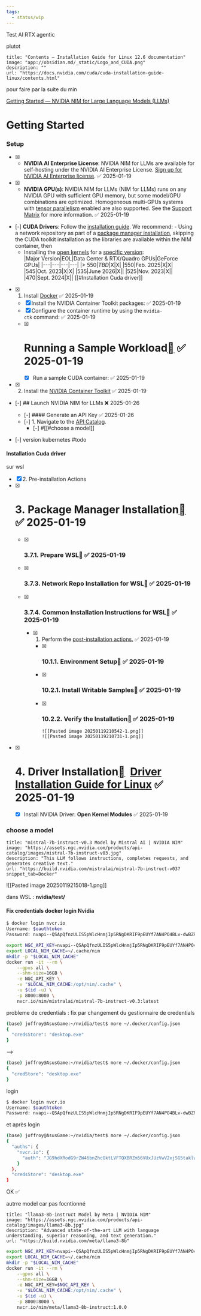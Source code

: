 ```yaml
---
tags:
  - status/wip
---
```

Test AI RTX agentic



plutot 
```embed
title: "Contents — Installation Guide for Linux 12.6 documentation"
image: "app://obsidian.md/_static/Logo_and_CUDA.png"
description: ""
url: "https://docs.nvidia.com/cuda/cuda-installation-guide-linux/contents.html"
```


pour faire par la suite du min 

[Getting Started — NVIDIA NIM for Large Language Models (LLMs)](https://docs.nvidia.com/nim/large-language-models/latest/getting-started.html)

# Getting Started
### Setup
- [x] - **NVIDIA AI Enterprise License**: NVIDIA NIM for LLMs are available for self-hosting under the NVIDIA AI Enterprise License. [Sign up for NVIDIA AI Enterprise license](https://www.nvidia.com/en-us/data-center/activate-license/). ✅ 2025-01-19
- [x] - **NVIDIA GPU(s)**: NVIDIA NIM for LLMs (NIM for LLMs) runs on any NVIDIA GPU with sufficient GPU memory, but some model/GPU combinations are optimized. Homogeneous multi-GPUs systems with [tensor parallelism](https://blogs.nvidia.com/blog/what-is-nvidia-nvlink/) enabled are also supported. See the [Support Matrix](https://docs.nvidia.com/nim/large-language-models/latest/support-matrix.html) for more information. ✅ 2025-01-19
- [-] **CUDA Drivers**: Follow the [installation guide](https://docs.nvidia.com/cuda/cuda-installation-guide-linux). We recommend:
      - Using a network repository as part of a [package manager installation](https://docs.nvidia.com/cuda/cuda-installation-guide-linux/#package-manager-installation), skipping the CUDA toolkit installation as the libraries are available within the NIM container, then
    - Installing the [open kernels](https://docs.nvidia.com/cuda/cuda-installation-guide-linux/#nvidia-open-gpu-kernel-modules) for a [specific version](https://docs.nvidia.com/cuda/cuda-installation-guide-linux/#driver-installation):	
        |Major Version|EOL|Data Center & RTX/Quadro GPUs|GeForce GPUs|
        |---|---|---|---|
        |> 550|_TBD_|X|X|
        |550|Feb. 2025|X|X|
        |545|Oct. 2023|X|X|
        |535|June 2026|X||
        |525|Nov. 2023|X||
        |470|Sept. 2024|X||
	 [[#Installation Cuda driver]]
- [x] 1. Install [Docker](https://docs.docker.com/engine/install/) ✅ 2025-01-19
	- [x] Install the NVIDIA Container Toolkit packages: ✅ 2025-01-19
	- [x] Configure the container runtime by using the `nvidia-ctk` command: ✅ 2025-01-19
	- [x] # Running a Sample Workload[](https://docs.nvidia.com/datacenter/cloud-native/container-toolkit/latest/sample-workload.html#running-a-sample-workload "Permalink to this headline") ✅ 2025-01-19
		- [x] Run a sample CUDA container: ✅ 2025-01-19
- [x] 2. Install the [NVIDIA Container Toolkit](https://docs.nvidia.com/datacenter/cloud-native/container-toolkit/latest/install-guide.html#installing-the-nvidia-container-toolkit) ✅ 2025-01-19
- [-] ## Launch NVIDIA NIM for LLMs[](https://docs.nvidia.com/nim/large-language-models/latest/getting-started.html#launch-nvidia-nim-for-llms "Link to this heading") ❌ 2025-01-26
	- [-] #### Generate an API Key ✅ 2025-01-26
	- [-] 1. Navigate to the [API Catalog](https://build.nvidia.com/).
		- [-] #[[#choose a model]] 

- [-]  version kubernetes #todo 
####  Installation Cuda driver

sur wsl 
 

- [x] 2. Pre-installation Actions
- [x] # 3. Package Manager Installation[](https://docs.nvidia.com/cuda/cuda-installation-guide-linux/index.html#package-manager-installation "Permalink to this headline") ✅ 2025-01-19
	- [x] ### 3.7.1. Prepare WSL[](https://docs.nvidia.com/cuda/cuda-installation-guide-linux/index.html#prepare-wsl "Permalink to this headline") ✅ 2025-01-19
	- [x] ### 3.7.3. Network Repo Installation for WSL[](https://docs.nvidia.com/cuda/cuda-installation-guide-linux/index.html#network-repo-installation-for-wsl "Permalink to this headline") ✅ 2025-01-19
	- [x] ### 3.7.4. Common Installation Instructions for WSL[](https://docs.nvidia.com/cuda/cuda-installation-guide-linux/index.html#common-installation-instructions-for-wsl "Permalink to this headline") ✅ 2025-01-19
		- [x] 1. Perform the [post-installation actions.](https://docs.nvidia.com/cuda/cuda-installation-guide-linux/index.html#post-installation-actions) ✅ 2025-01-19
			- [x] ### 10.1.1. Environment Setup[](https://docs.nvidia.com/cuda/cuda-installation-guide-linux/index.html#environment-setup "Permalink to this headline") ✅ 2025-01-19
			- [x] ### 10.2.1. Install Writable Samples[](https://docs.nvidia.com/cuda/cuda-installation-guide-linux/index.html#install-writable-samples "Permalink to this headline") ✅ 2025-01-19
			- [x] ### 10.2.2. Verify the Installation[](https://docs.nvidia.com/cuda/cuda-installation-guide-linux/index.html#verify-the-installation "Permalink to this headline") ✅ 2025-01-19
			      ![[Pasted image 20250119210542-1.png]]
			      ![[Pasted image 20250119210731-1.png]]
- [x] # 4. Driver Installation[](https://docs.nvidia.com/cuda/cuda-installation-guide-linux/index.html#driver-installation "Permalink to this headline")  [Driver Installation Guide for Linux](https://docs.nvidia.com/datacenter/tesla/driver-installation-guide/index.html) ✅ 2025-01-19
	- [x] Install NVIDIA Driver: **Open Kernel Modules** ✅ 2025-01-19


### choose a model

```embed
title: "mistral-7b-instruct-v0.3 Model by Mistral AI | NVIDIA NIM"
image: "https://assets.ngc.nvidia.com/products/api-catalog/images/mistral-7b-instruct-v03.jpg"
description: "This LLM follows instructions, completes requests, and generates creative text."
url: "https://build.nvidia.com/mistralai/mistral-7b-instruct-v03?snippet_tab=Docker"
```
![[Pasted image 20250119215018-1.png]]

dans WSL : **nvidia/test/**
#### Fix credentials docker login Nvidia

```sh
$ docker login nvcr.io
Username: $oauthtoken
Password: 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

```

```sh
export NGC_API_KEY=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
export LOCAL_NIM_CACHE=~/.cache/nim
mkdir -p "$LOCAL_NIM_CACHE"
docker run -it --rm \
    --gpus all \
    --shm-size=16GB \
    -e NGC_API_KEY \
    -v "$LOCAL_NIM_CACHE:/opt/nim/.cache" \
    -u $(id -u) \
    -p 8000:8000 \
    nvcr.io/nim/mistralai/mistral-7b-instruct-v0.3:latest


```

probleme de credentials : 
fix par changement du gestionnaire de credentials 
```sh
(base) joffroy@AsusGame:~/nvidia/test$ more ~/.docker/config.json
{
  "credsStore": "desktop.exe"
}
```

--> 
```sh
(base) joffroy@AsusGame:~/nvidia/test$ more ~/.docker/config.json
{
  "credStore": "desktop.exe"
}
```

login 
```sh
$ docker login nvcr.io
Username: $oauthtoken
Password: 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
```

et après login 
```sh
(base) joffroy@AsusGame:~/nvidia/test$ more ~/.docker/config.json
{
  "auths": {
    "nvcr.io": {
      "auth": "JG9hdXRodG9rZW46bnZhcGktLVFTQXBRZm56VUxJUzVwV2xjSG5taklwNVJOZ0RLUklGOXBFVVlmN0FONFBPNEJMdi1kd0JaUlRYR2pFcDdtNA=="
    }
  },
  "credsStore": "desktop.exe"
}
```
OK ✅

autrre model car pas focntionné 

```embed
title: "llama3-8b-instruct Model by Meta | NVIDIA NIM"
image: "https://assets.ngc.nvidia.com/products/api-catalog/images/llama3-8b.jpg"
description: "Advanced state-of-the-art LLM with language understanding, superior reasoning, and text generation."
url: "https://build.nvidia.com/meta/llama3-8b"
```


```sh
export NGC_API_KEY=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
export LOCAL_NIM_CACHE=~/.cache/nim
mkdir -p "$LOCAL_NIM_CACHE"
docker run -it --rm \
    --gpus all \
    --shm-size=16GB \
    -e NGC_API_KEY=$NGC_API_KEY \
    -v "$LOCAL_NIM_CACHE:/opt/nim/.cache" \
    -u $(id -u) \
    -p 8000:8000 \
    nvcr.io/nim/meta/llama3-8b-instruct:1.0.0

```
